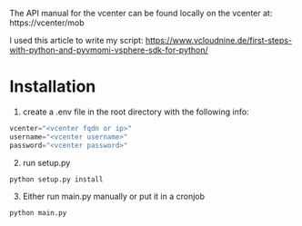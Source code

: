 The API manual for the vcenter can be found locally on the vcenter at:
https://vcenter/mob

I used this article to write my script:
https://www.vcloudnine.de/first-steps-with-python-and-pyvmomi-vsphere-sdk-for-python/

# Installation
1. create a .env file in the root directory with the following info:
```python
vcenter="<vcenter fqdn or ip>"
username="<vcenter username>"
password="<vcenter password>"
```

2. run setup.py
```
python setup.py install
```

3. Either run main.py manually or put it in a cronjob
```python
python main.py
```
